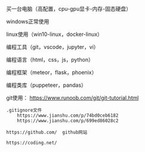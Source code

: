 买一台电脑（高配置，cpu-gpu显卡-内存-固态硬盘）

windows正常使用

linux使用（win10-linux，docker-linux）

编程工具（git，vscode，jupyter，vi）

编程语言（html，css，js，python）

编程框架（meteor，flask，phoenix）

编程类库（puppeteer，pandas）

git使用：
    https://www.runoob.com/git/git-tutorial.html

    .gitignore文件
        https://www.jianshu.com/p/74bd0ceb6182
        https://www.jianshu.com/p/699ed86028c2
    
    https://github.com/  github网站  
    
    https://coding.net/